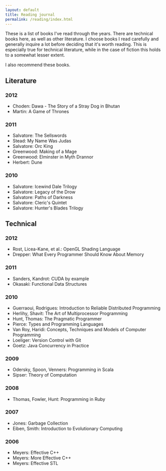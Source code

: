 ```yaml
---
layout: default
title: Reading journal
permalink: /reading/index.html
---
```


These is a list of books I've read through the years. There are technical books here, as well as other literature.
I choose books I read carefully and generally inquire a lot before deciding that it's worth reading.
This is especially true for technical literature, while in the case of fiction this holds to a somewhat lesser extent.

I also recommend these books.


## Literature


### 2012

* Choden: Dawa - The Story of a Stray Dog in Bhutan
* Martin: A Game of Thrones


### 2011

* Salvatore: The Sellswords
* Stead: My Name Was Judas
* Salvatore: Orc King
* Greenwood: Making of a Mage
* Greenwood: Elminster in Myth Drannor
* Herbert: Dune


### 2010

* Salvatore: Icewind Dale Trilogy
* Salvatore: Legacy of the Drow
* Salvatore: Paths of Darkness
* Salvatore: Cleric's Quintet
* Salvatore: Hunter's Blades Trilogy


## Technical


### 2012

* Rost, Licea-Kane, et al.: OpenGL Shading Language
* Drepper: What Every Programmer Should Know About Memory


### 2011

* Sanders, Kandrot: CUDA by example
* Okasaki: Functional Data Structures

### 2010

* Guerraoui, Rodrigues: Introduction to Reliable Distributed Programming
* Herlihy, Shavit: The Art of Multiprocessor Programming
* Hunt, Thomas: The Pragmatic Programmer
* Pierce: Types and Programming Languages
* Van Roy, Haridi: Concepts, Techniques and Models of Computer Programming
* Loeliger: Version Control with Git
* Goetz: Java Concurrency in Practice


### 2009

* Odersky, Spoon, Venners: Programming in Scala
* Sipser: Theory of Computation


### 2008

* Thomas, Fowler, Hunt: Programming in Ruby


### 2007

* Jones: Garbage Collection
* Eiben, Smith: Introduction to Evolutionary Computing


### 2006

* Meyers: Effective C++
* Meyers: More Effective C++
* Meyers: Effective STL









